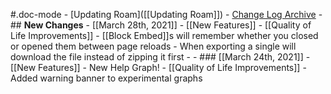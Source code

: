 #.doc-mode
    - [Updating Roam]([[Updating Roam]])
    - [Change Log Archive](https://roamresearch.com/#/app/help-archive/page/dxTi-iUs2)
    - ## **New Changes**
    - [[March 28th, 2021]]
        - [[New Features]]
        - [[Quality of Life Improvements]]
            - [[Block Embed]]s will remember whether you closed or opened them between page reloads
            - When exporting a single []([[Pages]]) will download the file instead of zipping it first
    - 
    - ### [[March 24th, 2021]]
        - [[New Features]]
            - New Help Graph!
        - [[Quality of Life Improvements]]
            - Added warning banner to experimental graphs
